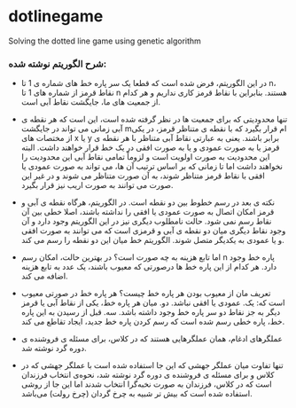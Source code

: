 # dotlinegame
Solving the dotted line game using genetic algorithm



### شرح الگوریتم نوشته شده:
-	در این الگوریتم، فرض شده است که قطعا یک سر پاره خط های شماره ی 1 تا n، نقاط قرمز از شماره های 1 تا n هستند. بنابراین با نقاط قرمز کاری نداریم و هر کدام از جمعیت های ما، جایگشت نقاط آبی است.

-	تنها محدودیتی که برای جمعیت ها در نظر گرفته شده است، این است که هر نقطه ی آبی زمانی می تواند در جایگشت mام قرار بگیرد که با نقطه ی متناظر قرمز، در یکی از مختصات های x یا y برابر باشند. یعنی به عبارتی نقاط آبی متناظر با هر نقطه ی قرمز یا به صورت عمودی و یا به صورت افقی در یک خط قرار خواهند داشت. البته این محدودیت به صورت اولویت است و لزوماً تمامی نقاط آبی این محدودیت را نخواهند داشت اما تا زمانی که بر اساس ترتیب آن ها، می تواند به صورت عمودی یا افقی با نقاط قرمز متناظر شوند، به آن صورت متناظر می شوند و در غیر این صورت می توانند به صورت اریب نیز قرار بگیرد.

-	نکته ی بعد در رسم خطوط بین دو نقطه است. در الگوریتم، هرگاه نقطه ی آبی و قرمز امکان اتصال به صورت عمودی یا افقی را نداشته باشند، اصلا خطی بین آن نقاط رسم نمی شود. حالت نامطلوب دیگری نیز در این الگوریتم وجود دارد و آن وجود نقاط دیگری میان دو نقطه ی آبی و قرمزی است که می توانند به صورت افقی و یا عمودی به یکدیگر متصل شوند. الگوریتم خط میان این دو نقطه را رسم می کند.


-	اما تابع هزینه به چه صورت است؟ در بهترین حالت، امکان رسم n پاره خط وجود دارد. هر کدام از این پاره خط ها درصورتی که معیوب باشند، یک عدد به تابع هزینه اضافه می کند.


-	تعریف مان از معیوب بودن هر پاره خط چیست؟ هر پاره خط در صورتی معیوب است که: یک. عمودی یا افقی نباشد. دو. میان هر پاره خط، یکی از نقاط آبی یا قرمز دیگر به جز نقاط دو سر پاره خط وجود داشته باشد. سه. قبل از رسیدن به این پاره خط، پاره خطی رسم شده است که رسم کردن پاره خط جدید، ایجاد تقاطع می کند.
-	عملگرهای ادغام، همان عملگرهایی هستند که در کلاس، برای مسئله ی فروشنده ی دوره گرد نوشته شد.
-	تنها تفاوت میان عملگر جهشی که این جا استفاده شده است با عملگر جهشی که در کلاس و برای مسئله ی فروشنده ی دوره گرد نوشته شد، نحوه‌ی انتخاب فرزندان است که در کلاس، فرزندان به صورت نخبه‌گرا انتخاب شدند اما این جا از روشی استفاده شده است که بیش تر شبیه به چرخ گردان (چرخ رولت) می‌باشد.
